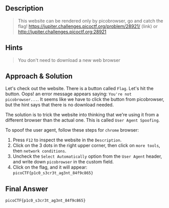 ## Description

> This website can be rendered only by picobrowser, go and catch the flag! https://jupiter.challenges.picoctf.org/problem/28921/ (link) or http://jupiter.challenges.picoctf.org:28921
 

## Hints

> You don't need to download a new web browser
 

## Approach & Solution

Let's check out the website. There is a button called `Flag`. Let's hit the button. Oops! an error message appears saying: `You're not picobrowser...`. It seems like we have to click the button from picobrowser, but the hint says that there is no download needed.

The solution is to trick the website into thinking that we're using it from a different browser than the actual one. This is called `User Agent Spoofing`.

To spoof the user agent, follow these steps for `chrome` browser:

1. Press `F12` to inspect the website in the `Description`.
2. Click on the 3 dots in the right upper corner, then click on `more tools`, then `network conditions`.
3. Uncheck the `Select Automatically` option from the `User Agent` header, and write down `picobrowser` in the custom field. 
4. Click on the flag, and it will appear: `picoCTF{p1c0_s3cr3t_ag3nt_84f9c865}`


## Final Answer

`picoCTF{p1c0_s3cr3t_ag3nt_84f9c865}`
